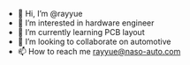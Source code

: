 - 👋 Hi, I’m @rayyue
- 👀 I’m interested in hardware engineer
- 🌱 I’m currently learning PCB layout
- 💞️ I’m looking to collaborate on automotive
- 📫 How to reach me rayyue@naso-auto.com

<!---
rayyue2022/rayyue2022 is a ✨ special ✨ repository because its `README.md` (this file) appears on your GitHub profile.
You can click the Preview link to take a look at your changes.
--->
